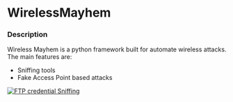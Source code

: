 # WirelessMayhem

### Description
Wireless Mayhem is a python framework built for automate wireless attacks.
The main features are:
- Sniffing tools
- Fake Access Point based attacks

[![FTP credential Sniffing](https://img.youtube.com/vi/KcH81PO7jVk/0.jpg)](https://www.youtube.com/watch?v=KcH81PO7jVk)
